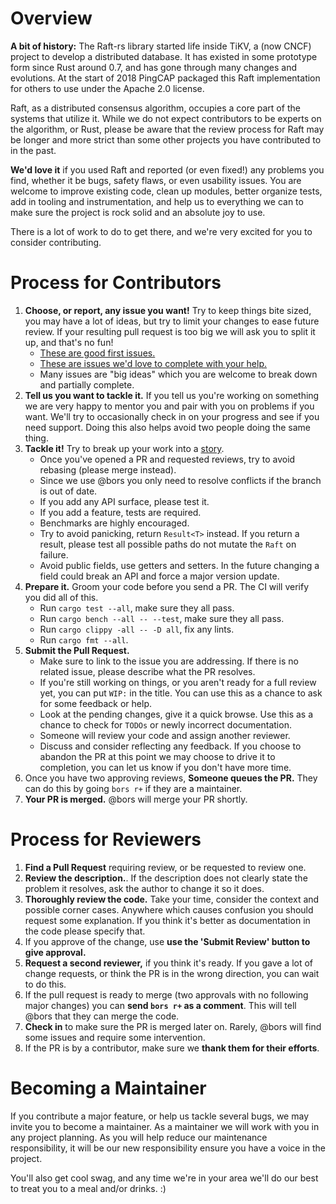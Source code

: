 # Overview


**A bit of history:** The Raft-rs library started life inside TiKV, a (now CNCF) project to develop a distributed database. It has existed in some prototype form since Rust around 0.7, and has gone through many changes and evolutions. At the start of 2018 PingCAP packaged this Raft implementation for others to use under the Apache 2.0 license.

Raft, as a distributed consensus algorithm, occupies a core part of the systems that utilize it. While we do not expect contributors to be experts on the algorithm, or Rust, please be aware that the review process for Raft may be longer and more strict than some other projects you have contributed to in the past.

**We'd love it** if you used Raft and reported (or even fixed!) any problems you find, whether it be bugs, safety flaws, or even usability issues. You are welcome to improve existing code, clean up modules, better organize tests, add in tooling and instrumentation, and help us to everything we can to make sure the project is rock solid and an absolute joy to use.

There is a lot of work to do to get there, and we're very excited for you to consider contributing.

# Process for Contributors

1. **Choose, or report, any issue you want!** Try to keep things bite sized, you may have a lot of ideas, but try to limit your changes to ease future review. If your resulting pull request is too big we will ask you to split it up, and that's no fun!
    * [These are good first issues.](https://github.com/pingcap/raft-rs/labels/Good%20First%20Issue)
	* [These are issues we'd love to complete with your help.](https://github.com/pingcap/raft-rs/labels/Help%20Wanted)
	* Many issues are "big ideas" which you are welcome to break down and partially complete.
2. **Tell us you want to tackle it.** If you tell us you're working on something we are very happy to mentor you and pair with you on problems if you want. We'll try to occasionally check in on your progress and see if you need support. Doing this also helps avoid two people doing the same thing.
3. **Tackle it!** Try to break up your work into a [story](https://about.futurelearn.com/blog/telling-stories-with-your-git-history).
	* Once you've opened a PR and requested reviews, try to avoid rebasing (please merge instead).
	* Since we use @bors you only need to resolve conflicts if the branch is out of date.
	* If you add any API surface, please test it.
	* If you add a feature, tests are required.
	* Benchmarks are highly encouraged.
	* Try to avoid panicking, return `Result<T>` instead. If you return a result, please test all possible paths do not mutate the `Raft` on failure.
	* Avoid public fields, use getters and setters. In the future changing a field could break an API and force a major version update.
4. **Prepare it.** Groom your code before you send a PR. The CI will verify you did all of this.
	* Run `cargo test --all`, make sure they all pass.
	* Run `cargo bench --all -- --test`, make sure they all pass.
	* Run `cargo clippy -all -- -D all`, fix any lints.
	* Run `cargo fmt --all`.
5. **Submit the Pull Request.**
	* Make sure to link to the issue you are addressing. If there is no related issue, please describe what the PR resolves.
	* If you're still working on things, or you aren't ready for a full review yet, you can put `WIP:` in the title. You can use this as a chance to ask for some feedback or help.
	* Look at the pending changes, give it a quick browse. Use this as a chance to check for `TODOs` or newly incorrect documentation.
	* Someone will review your code and assign another reviewer.
	* Discuss and consider reflecting any feedback. If you choose to abandon the PR at this point we may choose to drive it to completion, you can let us know if you don't have more time.
6. Once you have two approving reviews, **Someone queues the PR.** They can do this by going `bors r+` if they are a maintainer.
7. **Your PR is merged.** @bors will merge your PR shortly.


# Process for Reviewers

1. **Find a Pull Request** requiring review, or be requested to review one.
2. **Review the description.**. If the description does not clearly state the problem it resolves, ask the author to change it so it does.
3. **Thoroughly review the code.** Take your time, consider the context and possible corner cases. Anywhere which causes confusion you should request some explanation. If you think it's better as documentation in the code please specify that.
4. If you approve of the change, use **use the 'Submit Review' button to give approval.**
5. **Request a second reviewer,** if you think it's ready. If you gave a lot of change requests, or think the PR is in the wrong direction, you can wait to do this.
5. If the pull request is ready to merge (two approvals with no following major changes) you can **send `bors r+` as a comment**. This will tell @bors that they can merge the code.
6. **Check in** to make sure the PR is merged later on. Rarely, @bors will find some issues and require some intervention.
6. If the PR is by a contributor, make sure we **thank them for their efforts**.

# Becoming a Maintainer

If you contribute a major feature, or help us tackle several bugs, we may invite you to become a maintainer. As a maintainer we will work with you in any project planning. As you will help reduce our maintenance responsibility, it will be our new responsibility ensure you have a voice in the project.

You'll also get cool swag, and any time we're in your area we'll do our best to treat you to a meal and/or drinks. :)



